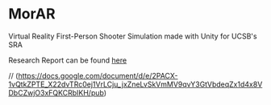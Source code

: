 # MorAR
Virtual Reality First-Person Shooter Simulation made with Unity for UCSB's SRA

Research Report can be found [here](https://drive.google.com/file/d/1athLDZpZmhQrLXZmWHnqdoR-4SPdqpIg/view?usp=share_link)

// (https://docs.google.com/document/d/e/2PACX-1vQtkZPTE_X22dvTRc0ej1VrLCju_jxZneLvSkVmMV9qvY3GtVbdeqZx1d4x8VDbCZwjO3xFQKCRbIKH/pub)
